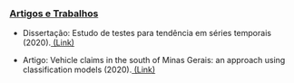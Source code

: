 ### [Artigos e Trabalhos](#)


- Dissertação: Estudo de testes para tendência em séries temporais (2020).<a href="https://sigaa.ufla.br/sigaa/public/programa/noticias_desc.jsf?lc=pt_BR&id=1702&noticia=134408474"> (Link)</a>

- Artigo: Vehicle claims in the south of Minas Gerais: an approach using
classification models (2020).<a href="https://sigaa.ufla.br/sigaa/public/programa/noticias_desc.jsf?lc=lc=pt_BR&id=1702&noticia=132493041"> (Link)</a>
